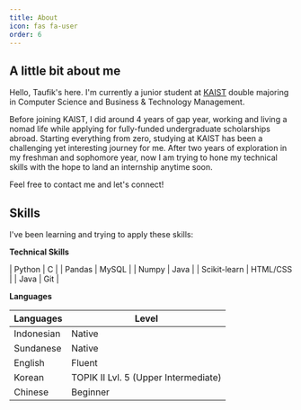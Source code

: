 ```yaml
---
title: About
icon: fas fa-user
order: 6
---
```


## A little bit about me

Hello, Taufik's here. I'm currently a junior student at [KAIST](https://www.kaist.ac.kr/en/) double majoring in Computer Science and Business & Technology Management.

Before joining KAIST, I did around 4 years of gap year, working and living a nomad life while applying for fully-funded undergraduate scholarships abroad. Starting everything from zero, studying at KAIST has been a challenging yet interesting journey for me. After two years of exploration in my freshman and sophomore year, now I am trying to hone my technical skills with the hope to land an internship anytime soon.

Feel free to contact me and let's connect!

## Skills

I've been learning and trying to apply these skills:

**Technical Skills**

| Python | C |
| Pandas | MySQL |
| Numpy | Java |
| Scikit-learn | HTML/CSS |
| Java | Git |

**Languages**

| Languages  | Level                                |
| ---------- | ------------------------------------ |
| Indonesian | Native                               |
| Sundanese  | Native                               |
| English    | Fluent                               |
| Korean     | TOPIK II Lvl. 5 (Upper Intermediate) |
| Chinese    | Beginner                             |

